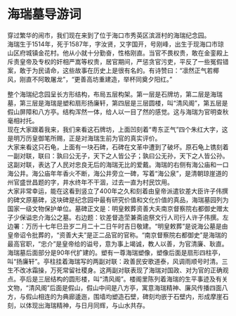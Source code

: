 # 海瑞墓导游词  
穿过繁华的闹市，我们现在来到了位于海口市秀英区滨涯村的海瑞纪念园。  
海瑞生于1514年，死于1587年，字汝贤，又字国开，号刚峰，出生于现海口市琼山区府城镇金花村。他从小就十分勤奋，性格刚直。当官不畏权贵，敢在金銮殿上斥责皇帝及专权的奸相严嵩等权贵，居官期间，严惩贪官污吏，平反了一些冤假错案，敢于为民请命，这些故事在历史上是很有名的。有诗赞曰：“凛然正气若椰风，刚直不阿敢屠龙”，“更善高坊重建造，举杯同奠夕阳红。”  

整个海瑞纪念园呈长方形结构，布局五层构架。第一层是石牌坊，第二层是海瑞墓，第三层是海瑞是塑和扇形扬廉轩，第四层是三层圆楼，叫“清风阁”，第五层是假山屏障和八方亭。结构浑然一体，给人以一目了然的感觉。这与海瑞为官明查秋毫相衬托。  
现在大家跟着我来，我们来看这石牌坊，上面凹刻着“粤东正气”四个朱红大字，这是明万历皇御笔所赐，正是对海瑞生前为官的真实评价。  
大家来看这只石龟，上面有一块石碑，石碑在文革中遭到了破坏。原石龟上镌刻着一副对联，联曰：孰曰公无子，天下之人皆公子；孰曰公无孙，天下之人皆公孙。这副对联，表达了人民对忠良无后的海瑞无比的爱戴。海瑞的右侧有海公庙和一口海公井。海公庙年年香火不断，海公井旁立一碑，写着“海公泉”，是清朝琼崖道的州官盛世昌题的字，井水终年不干涸，过去一直为村民饮用。  
大家非常幸运，能在这看到竖立了400年之久和刻着由皇帝派遣钦差大臣许子伟撰的碑文原墓碑，这块碑是纪念园中最有研究价值和文化价值的真品，海瑞墓园列为国家一级文物保护单位。墓碑正文是：明皇敕葬资善大夫南京督察院右都御史赠太子少保谥忠介海公之墓。右边题：钦差督造茔兼斋逾祭文行人司行人许子伟撰。左边署：万历十七年巳丑岁二月二十二日午时吉日敬建。“明皇敕葬”是说海公墓是由皇帝诏令批葬的，“资善大夫”是正二品官的官称。“南京督察院右都御史”是海瑞的最高官职，“忠介”是皇帝给的谥号，意为事上竭诚，教人以善，为官清廉、耿直。  
海瑞墓后面部分是90年代扩建的。塑有一尊海瑞塑像，塑像后面是扇形四柱亭，叫“扬廉轩”。亭柱挂着海瑞写的两副对联：政善民安歌道泰，风调雨顺号时清。三生不改冰霜操，万死常留社稷身。这两副对联表现了海瑞对国政、对为官的正确观点。亭后是三层结构的圆形楼，叫“清风阁”。楼阁里陈列着海瑞的生平事迹及有关文物，“清风阁”后面是假山，假山中间是八方亭，寓意海瑞精神、廉风传播四面八方，与假山相连的为典廊逶迤，围墙均塑造石壁，碑刻均嵌于石壁内，形成摩崖石刻，以体现出海瑞精神，与日月同辉，与山水共存。  
<!-- Last processed: 2025-07-22 03:44:22 -->
